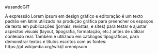 #usandoGIT
<!DOCTYPE html>
<html lang="en">
<head>
    <meta charset="UTF-8">
    <meta name="viewport" content="width=device-width, initial-scale=1.0">
    <title>SEJA BEM VINDO</title>
</head>
<p>A expressão Lorem ipsum em design gráfico e editoração é um texto padrão em latim utilizado na produção gráfica para preencher os espaços de texto em publicações (jornais, revistas, e sites) para testar e ajustar aspectos visuais (layout, tipografia, formatação, etc.) antes de utilizar conteúdo real. Também é utilizado em catálogos tipográficos, para demonstrar textos e títulos escritos com as fontes: https://pt.wikipedia.org/wiki/Loremipsum</p>
<body>
    
</body>
</html>
